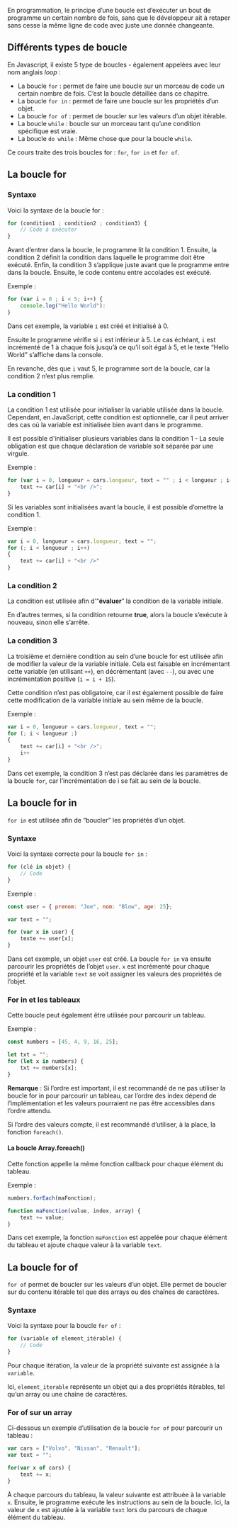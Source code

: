 En programmation, le principe d’une boucle est d’exécuter un bout de programme un certain nombre de fois, sans que le développeur ait à retaper sans cesse la même ligne de code avec juste une donnée changeante. 

## Différents types de boucle

En Javascript, il existe 5 type de boucles - également appelées avec leur nom anglais *loop* :

- La boucle ```for``` : permet de faire une boucle sur un morceau de code un certain nombre de fois. C’est la boucle détaillée dans ce chapitre.
- La boucle ```for in``` : permet de faire une boucle sur les propriétés d’un objet. 
- La boucle ```for of``` : permet de boucler sur les valeurs d’un objet itérable.
- La boucle ```while``` : boucle sur un morceau tant qu’une condition spécifique est vraie.
- La boucle ```do while``` : Même chose que pour la boucle ```while```.

Ce cours traite des trois boucles for : ```for```, ```for in``` et ```for of```.

## La boucle for

### Syntaxe

Voici la syntaxe de la boucle for :

```js
for (condition1 ; condition2 ; condition3) {
	// Code à exécuter
}
```

Avant d’entrer dans la boucle, le programme lit la condition 1. Ensuite, la condition 2 définit la condition dans laquelle le programme doit être exécuté. Enfin, la condition 3 s’applique juste avant que le programme entre dans la boucle. Ensuite, le code contenu entre accolades est exécuté. 

Exemple :

```js
for (var i = 0 ; i < 5; i++) {
	console.log("Hello World"):
}
```

Dans cet exemple, la variable ```i``` est créé et initialisé à 0.

Ensuite le programme vérifie si ```i``` est inférieur à 5. Le cas échéant, ```i``` est incrémenté de 1 à chaque fois jusqu’à ce qu’il soit égal à 5, et le texte “Hello World” s’affiche dans la console.

En revanche, dès que ```i``` vaut 5, le programme sort de la boucle, car la condition 2 n’est plus remplie.

### La condition 1

La condition 1 est utilisée pour initialiser la variable utilisée dans la boucle. Cependant, en JavaScript, cette condition est optionnelle, car il peut arriver des cas où la variable est initialisée bien avant dans le programme.

Il est possible d'initialiser plusieurs variables dans la condition 1 - La seule obligation est que chaque déclaration de variable soit séparée par une virgule.

Exemple :

```js
for (var i = 0, longueur = cars.longueur, text = "" ; i < longueur ; i++) {
	text += car[i] + "<br />";
}
```

Si les variables sont initialisées avant la boucle, il est possible d’omettre la condition 1.

Exemple : 

```js
var i = 0, longueur = cars.longueur, text = "";
for (; i < longueur ; i++)
{
	text += car[i] + "<br />"
}
```

### La condition 2

La condition est utilisée afin d’“**évaluer**” la condition de la variable initiale. 

En d’autres termes, si la condition retourne **true**, alors la boucle s’exécute à nouveau, sinon elle s’arrête.

### La condition 3

La troisième et dernière condition au sein d’une boucle for est utilisée afin de modifier la valeur de la variable initiale. Cela est faisable en incrémentant cette variable (en utilisant  ```++```), en décrémentant (avec ```--```), ou avec une incrémentation positive (```i = i + 15```).

Cette condition n’est pas obligatoire, car il est également possible de faire cette modification de la variable initiale au sein même de la boucle. 

Exemple :

```js
var i = 0, longueur = cars.longueur, text = "";
for (; i < longueur ;)
{
	text += car[i] + "<br />";
    i++
}
```

Dans cet exemple, la condition 3 n’est pas déclarée dans les paramètres de la boucle ```for```, car l’incrémentation de i se fait au sein de la boucle. 

## La boucle for in

```for in``` est utilisée afin de “boucler” les propriétés d’un objet. 

### Syntaxe

Voici la syntaxe correcte pour la boucle ```for in``` :

```js
for (clé in objet) {
	// Code
}
```

Exemple :

```js
const user = { prenom: "Joe", nom: "Blow", age: 25};

var text = "";

for (var x in user) {
	texte += user[x];
}
```

Dans cet exemple, un objet ```user``` est créé. La boucle ```for in``` va ensuite parcourir les propriétés de l’objet ```user```. ```x``` est incrémenté pour chaque propriété et la variable ```text``` se voit assigner les valeurs des propriétés de l’objet. 

### For in et les tableaux

Cette boucle peut également être utilisée pour parcourir un tableau. 

Exemple :

```js
const numbers = [45, 4, 9, 16, 25];

let txt = "";
for (let x in numbers) {
    txt += numbers[x];
}
```

__Remarque__ : Si l’ordre est important, il est recommandé de ne pas utiliser la boucle for in pour parcourir un tableau, car l’ordre des index dépend de l’implémentation et les valeurs pourraient ne pas être accessibles dans l’ordre attendu. 

Si l’ordre des valeurs compte, il est recommandé d’utiliser, à la place, la fonction ```foreach()```.

#### La boucle Array.foreach()

Cette fonction appelle la même fonction callback pour chaque élément du tableau.

Exemple :

```js
numbers.forEach(maFonction);

function maFonction(value, index, array) {
    text += value;
}
```

Dans cet exemple, la fonction ```maFonction``` est appelée pour chaque élément du tableau et ajoute chaque valeur à la variable ```text```.

## La boucle for of

```for of``` permet de boucler sur les valeurs d’un objet. Elle permet de boucler sur du contenu itérable tel que des arrays ou des chaînes de caractères. 

### Syntaxe

Voici la syntaxe pour la boucle ```for of``` :

```js
for (variable of element_itérable) {
	// Code
}
```

Pour chaque itération, la valeur de la propriété suivante est assignée à la ```variable```.

Ici, ```element_iterable``` représente un objet qui a des propriétés itérables, tel qu’un array ou une chaîne de caractères.

### For of sur un array

Ci-dessous un exemple d’utilisation de la boucle ```for of``` pour parcourir un tableau :

```js
var cars = ["Volvo", "Nissan", "Renault"];
var text = "";

for(var x of cars) {
    text += x;
}
```

À chaque parcours du tableau, la valeur suivante est attribuée à la variable ```x```. Ensuite, le programme exécute les instructions au sein de la boucle. Ici, la valeur de ```x``` est ajoutée à la variable ```text``` lors du parcours de chaque élément du tableau.
